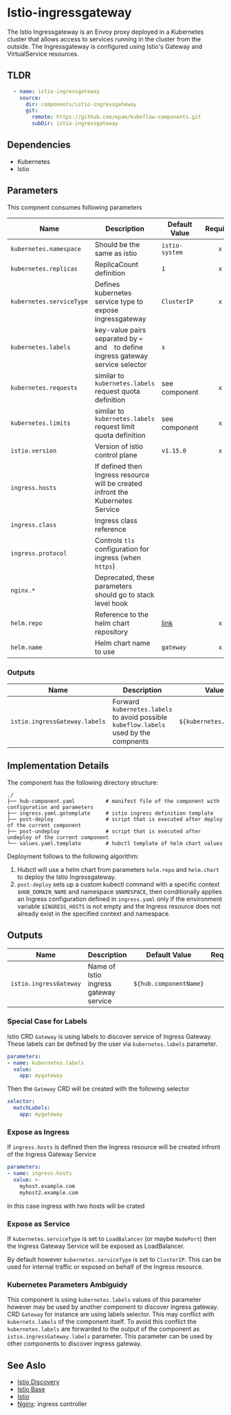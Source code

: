 # Istio-ingressgateway

The Istio Ingressgateway is an Envoy proxy deployed in a Kubernetes cluster that allows access to services running in the cluster from the outside. The Ingressgateway is configured using Istio's Gateway and VirtualService resources.

## TLDR

```yaml
  - name: istio-ingressgateway
    source:
      dir: components/istio-ingressgateway
      git:
        remote: https://github.com/epam/kubeflow-components.git
        subDir: istio-ingressgateway
```

## Dependencies

* Kubernetes
* Istio

## Parameters

This compnent consumes following parameters

| Name      | Description | Default Value | Required
| --------- | ---------   | ---------     | :---: |
| `kubernetes.namespace` | Should be the same as istio  | `istio-system` | `x`
| `kubernetes.replicas` | ReplicaCount definition  | `1` | `x`
| `kubernetes.serviceType` | Defines kubernetes service type to expose ingressgateway | `ClusterIP` | `x`
| `kubernetes.labels` | key-value pairs separated by `=` and ` ` to define ingress gateway service selector | `x`
| `kubernetes.requests` | similar to `kubernetes.labels` request quota definition | see component | `x`
| `kubernetes.limits` | similar to `kubernetes.labels` request limit quota definition | see component | `x`
| `istio.version` | Version of istio control plane | `v1.15.0` | `x`
| `ingress.hosts` | If defined then Ingress resource will be created infront the Kubernetes Service |  | 
| `ingress.class` | Ingress class reference |  | 
| `ingress.protocol` | Controls `tls` configuration for ingress (when `https`) |  | 
| `nginx.*` | Deprecated, these parameters should go to stack  level hook |  | 
| `helm.repo` | Reference to the helm chart repository | [link](https://istio-release.storage.googleapis.com/charts) | `x`
| `helm.name` | Helm chart name to use | `gateway` | `x`

### Outputs

| Name      | Description | Value 
| --------- | ---------   | --------- 
| `istio.ingressGateway.labels` | Forward `kubernetes.labels` to avoid possible `kubeflow.labels` used by the compnents | `${kubernetes.labels}`

## Implementation Details

The component has the following directory structure:

```text
./
├── hub-component.yaml          # manifest file of the component with configuration and parameters
├── ingress.yaml.gotemplate     # istio ingress definition template
├── post-deploy                 # script that is executed after deploy of the current component
├── post-undeploy               # script that is executed after undeploy of the current component
└── values.yaml.template        # hubctl template of helm chart values
```

Deployment follows to the following algorithm:

1. Hubctl will use a helm chart from parameters `helm.repo` and `helm.chart` to deploy the Istio Ingressgateway.
2. `post-deploy` sets up a custom kubectl command with a specific context `$HUB_DOMAIN_NAME` and namespace `$NAMESPACE`, then conditionally applies an Ingress configuration defined in `ingress.yaml` only if the environment variable `$INGRESS_HOSTS` is not empty and the Ingress resource does not already exist in the specified context and namespace.

## Outputs

| Name                   | Description                           | Default Value          | Required |
|------------------------|---------------------------------------|------------------------|:--------:|
| `istio.ingressGateway` | Name of Istio ingress gateway service | `${hub.componentName}` |          |

### Special Case for Labels

Istio CRD `Gateway` is using labels to discover service of Ingress Gateway. These labels can be defined by the user via `kubernetes.labels` parameter.

```yaml
parameters:
- name: kubernetes.labels
  value:
    app: mygateway
```

Then the `Gateway` CRD will be created with the following selector

```yaml
selector:
  matchLabels:
    app: mygateway
```

### Expose as Ingress

If `ingress.hosts` is defined then the Ingress resource will be created infront of the Ingress Gateway Service

```yaml
parameters:
- name: ingress.hosts
  value: >-
    myhost.example.com
    myhost2.example.com
```

In this case ingress with two hosts will be crated

### Expose as Service

If `kubernetes.serviceType` is set to `LoadBalancer` (or maybe `NodePort`) then the Ingress Gateway Service will be exposed as LoadBalancer.

By default however `kubernetes.serviceType` is set to `ClusterIP`. This can be used for internal traffic or exposed on behalf of the Ingress resource.

### Kubernetes Parameters Ambiguidy

This component is using `kubernetes.labels` values of this parameter however may be used by another component to discover ingress gateway. CRD `Gateway` for instance are using labels selector. This may conflict with `kubernets.labels` of the component itself. To avoid this conflict the `kubernetes.labels` are forwarded to the output of the component as `istio.ingressGateway.labels` parameter. This parameter can be used by other components to discover ingress gateway.

## See Aslo

* [Istio Discovery](https://github.com/epam/hub-kubeflow-components/tree/develop/istio-discovery)
* [Istio Base](https://github.com/epam/hub-kubeflow-components/tree/develop/istio-discovery)
* [Istio](https://istio.io/)
* [Nginx](https://github.com/epam/hub-kubeflow-components/tree/main/nginx-ingress): ingress controller
